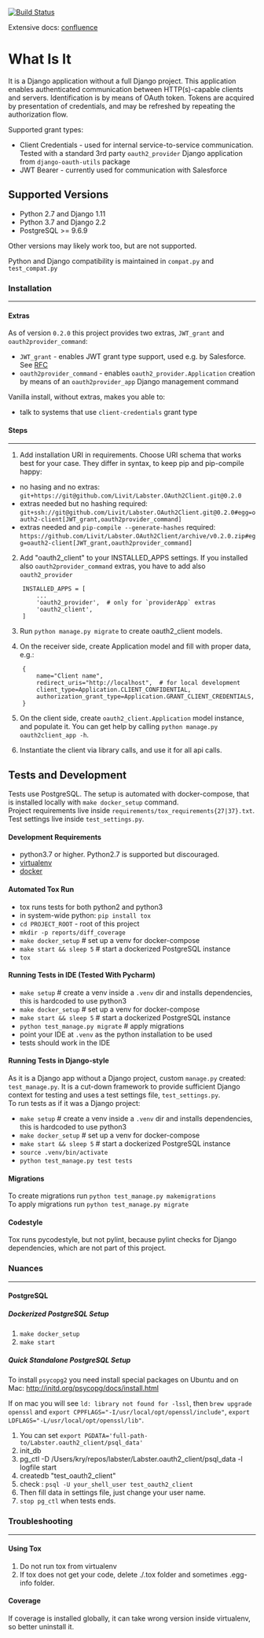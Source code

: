 [![Build Status](https://drone.labster.com/api/badges/Livit/Labster.OAuth2Client/status.svg)](https://drone.labster.com/Livit/Labster.OAuth2Client)

Extensive docs: [confluence](https://liv-it.atlassian.net/wiki/spaces/WEB/pages/891191387/OAuth2Client+documentation)

What Is It
=====
It is a Django application without a full Django project.
This application enables authenticated communication between HTTP(s)-capable
clients and servers. Identification is by means of OAuth token. Tokens are
acquired by presentation of credentials, and may be refreshed by repeating
the authorization flow.

Supported grant types:
- Client Credentials - used for internal service-to-service communication.
Tested with a standard 3rd party `oauth2_provider` Django application from
`django-oauth-utils` package
- JWT Bearer - currently used for communication with Salesforce

Supported Versions
------------------
- Python 2.7 and Django 1.11
- Python 3.7 and Django 2.2
- PostgreSQL >= 9.6.9

Other versions may likely work too, but are not supported.

Python and Django compatibility is maintained in `compat.py` and `test_compat.py`

### Installation
-------------
#### Extras
As of version `0.2.0` this project provides two extras, `JWT_grant` and `oauth2provider_command`:
- `JWT_grant` - enables JWT grant type support, used e.g. by Salesforce. See
[RFC](https://tools.ietf.org/html/rfc7523)
- `oauth2provider_command` - enables `oauth2_provider.Application` creation by means of
an `oauth2provider_app` Django management command

Vanilla install, without extras, makes you able to:
- talk to systems that use `client-credentials` grant type

#### Steps
-----
1. Add installation URI in requirements. Choose URI schema that works best for your case. They differ in syntax, to keep pip and pip-compile happy:
- no hasing and no extras: `git+https://git@github.com/Livit/Labster.OAuth2Client.git@0.2.0`
- extras needed but no hashing required: `git+ssh://git@github.com/Livit/Labster.OAuth2Client.git@0.2.0#egg=oauth2-client[JWT_grant,oauth2provider_command]`
- extras needed and `pip-compile --generate-hashes` required: `https://github.com/Livit/Labster.OAuth2Client/archive/v0.2.0.zip#egg=oauth2-client[JWT_grant,oauth2provider_command]`

2. Add "oauth2_client" to your INSTALLED_APPS settings. If you installed also `oauth2provider_command`
extras, you have to add also `oauth2_provider`

```
    INSTALLED_APPS = [
        ...
        'oauth2_provider',  # only for `providerApp` extras
        'oauth2_client',
    ]
```

3. Run `python manage.py migrate` to create oauth2_client models.

4. On the receiver side, create Application model and fill with proper data, e.g.:
```
    {
        name="Client name",
        redirect_uris="http://localhost",  # for local development
        client_type=Application.CLIENT_CONFIDENTIAL,
        authorization_grant_type=Application.GRANT_CLIENT_CREDENTIALS,
    }
```

5. On the client side, create `oauth2_client.Application` model instance, and
populate it. You can get help by calling `python manage.py oauth2client_app -h`.

6. Instantiate the client via library calls, and use it for all api calls.


Tests and Development
---------------------
Tests use PostgreSQL. The setup is automated with docker-compose, that is
installed locally with `make docker_setup` command.  
Project requirements live inside `requirements/tox_requirements{27|37}.txt`.  
Test settings live inside `test_settings.py`.


#### Development Requirements
- python3.7 or higher. Python2.7 is supported but discouraged.
- [virtualenv](https://virtualenv.pypa.io/en/latest/)
- [docker](https://docs.docker.com/install/)

#### Automated Tox Run
- tox runs tests for both python2 and python3
- in system-wide python: `pip install tox`
- `cd PROJECT_ROOT` - root of this project
- `mkdir -p reports/diff_coverage`
- `make docker_setup`  # set up a venv for docker-compose
- `make start && sleep 5`  # start a dockerized PostgreSQL instance
- `tox`

#### Running Tests in IDE (Tested With Pycharm)
- `make setup`  # create a venv inside a `.venv` dir and installs dependencies,
this is hardcoded to use python3
- `make docker_setup`  # set up a venv for docker-compose
- `make start && sleep 5`  # start a dockerized PostgreSQL instance
- `python test_manage.py migrate`  # apply migrations
- point your IDE at `.venv` as the python installation to be used
- tests should work in the IDE

#### Running Tests in Django-style
As it is a Django app without a Django project, custom `manage.py` created:
`test_manage.py`. It is a cut-down framework to provide sufficient Django
context for testing and uses a test settings file, `test_settings.py`.  
To run tests as if it was a Django project:
- `make setup`  # create a venv inside a `.venv` dir and installs dependencies,
this is hardcoded to use python3
- `make docker_setup`  # set up a venv for docker-compose
- `make start && sleep 5`  # start a dockerized PostgreSQL instance
- `source .venv/bin/activate`
- `python test_manage.py test tests`


#### Migrations
To create migrations run `python test_manage.py makemigrations`  
To apply migrations run `python test_manage.py migrate`

#### Codestyle
Tox runs pycodestyle, but not pylint, because pylint checks for Django
dependencies, which are not part of this project.

### Nuances
-----------

#### PostgreSQL

##### Dockerized PostgreSQL Setup
1. `make docker_setup`
2. `make start`

##### Quick Standalone PostgreSQL Setup
To install `psycopg2` you need install special packages on Ubuntu and on Mac:
http://initd.org/psycopg/docs/install.html

If on mac you will see `ld: library not found for -lssl`, then
`brew upgrade openssl` and `export CPPFLAGS="-I/usr/local/opt/openssl/include"`,
`export LDFLAGS="-L/usr/local/opt/openssl/lib"`.

1. You can set `export PGDATA='full-path-to/Labster.oauth2_client/psql_data'`
2. init_db
3. pg_ctl -D /Users/kry/repos/labster/Labster.oauth2_client/psql_data -l logfile start
4. createdb "test_oauth2_client"
5. check : `psql -U your_shell_user test_oauth2_client`
6. Then fill data in settings file, just change your user name.
7. `stop pg_ctl` when tests ends.

### Troubleshooting
-------------------

#### Using Tox
1. Do not run tox from virtualenv
2. If tox does not get your code, delete ./.tox folder and sometimes .egg-info
folder.

#### Coverage
If coverage is installed globally, it can take wrong version inside virtualenv,
so better uninstall it.
